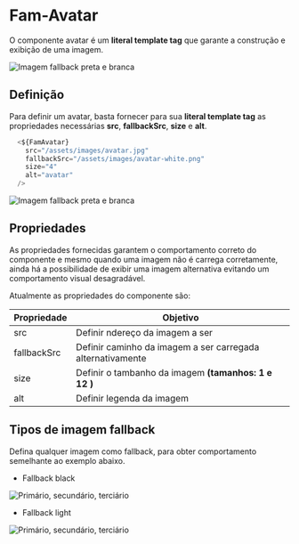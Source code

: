 # Fam-Avatar

O componente avatar é um **literal template tag** que garante a construção e exibição de uma imagem.

![Imagem fallback preta e branca](/images/fam-avatar/fam-avatar-black-and-white.png)


## Definição

Para definir um avatar, basta fornecer para sua **literal template tag** as propriedades necessárias **src**, **fallbackSrc**, **size** e **alt**.


```javascript
  <${FamAvatar} 
    src="/assets/images/avatar.jpg" 
    fallbackSrc="/assets/images/avatar-white.png"
    size="4"
    alt="avatar" 
  />
```


![Imagem fallback preta e branca](/images/fam-avatar/image-oclock.png)

## Propriedades

As propriedades fornecidas garantem o comportamento correto do componente e mesmo quando uma imagem não é carrega corretamente, ainda há a possibilidade de exibir uma imagem alternativa evitando um comportamento visual desagradável.

Atualmente as propriedades do componente são:

   | Propriedade | Objetivo                                                     |
   |-------------|--------------------------------------------------------------|
   | src         | Definir ndereço da imagem a ser                              |  
   | fallbackSrc | Definir caminho da imagem a ser carregada alternativamente   |
   | size        | Definir o tambanho da imagem **(tamanhos: 1 e 12 )**         | 
   | alt         | Definir legenda da imagem                                    | 



## Tipos de imagem fallback

Defina qualquer imagem como fallback, para obter comportamento semelhante ao exemplo abaixo.

* Fallback black

![Primário, secundário, terciário](/images/fam-avatar/fam-avatar-black.png)

* Fallback light

![Primário, secundário, terciário](/images/fam-avatar/fam-avatar-white.png)



